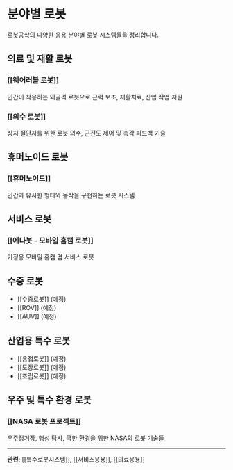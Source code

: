 # 분야별 로봇

로봇공학의 다양한 응용 분야별 로봇 시스템들을 정리합니다.

## 의료 및 재활 로봇

### [[웨어러블 로봇]]
인간이 착용하는 외골격 로봇으로 근력 보조, 재활치료, 산업 작업 지원

### [[의수 로봇]]
상지 절단자를 위한 로봇 의수, 근전도 제어 및 촉각 피드백 기술

## 휴머노이드 로봇

### [[휴머노이드]]
인간과 유사한 형태와 동작을 구현하는 로봇 시스템

## 서비스 로봇

### [[에나봇 - 모바일 홈캠 로봇]]
가정용 모바일 홈캠 겸 서비스 로봇

## 수중 로봇
- [[수중로봇]] (예정)
- [[ROV]] (예정)
- [[AUV]] (예정)

## 산업용 특수 로봇
- [[용접로봇]] (예정)
- [[도장로봇]] (예정)
- [[조립로봇]] (예정)

## 우주 및 특수 환경 로봇

### [[NASA 로봇 프로젝트]]
우주정거장, 행성 탐사, 극한 환경을 위한 NASA의 로봇 기술들

---

**관련**: [[특수로봇시스템]], [[서비스응용]], [[의료응용]]